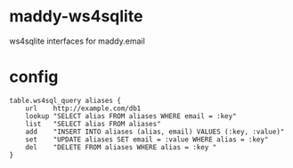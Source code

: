 # maddy-ws4sqlite
ws4sqlite interfaces for maddy.email

# config

```
table.ws4sql_query aliases {
    url    http://example.com/db1
    lookup "SELECT alias FROM aliases WHERE email = :key"
    list   "SELECT alias FROM aliases"
    add    "INSERT INTO aliases (alias, email) VALUES (:key, :value)"
    set    "UPDATE aliases SET email = :value WHERE alias = :key"
    del    "DELETE FROM aliases WHERE alias = :key "
}
```
